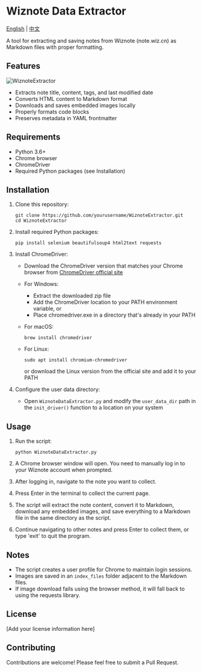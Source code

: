 # Wiznote Data Extractor

[English](README.md) | [中文](README_CN.md)

A tool for extracting and saving notes from Wiznote (note.wiz.cn) as Markdown files with proper formatting.

## Features

![WiznoteExtractor](https://github.com/user-attachments/assets/890296f7-cab3-4edd-ad3b-40d03f2f14d5)

- Extracts note title, content, tags, and last modified date
- Converts HTML content to Markdown format
- Downloads and saves embedded images locally
- Properly formats code blocks
- Preserves metadata in YAML frontmatter

## Requirements

- Python 3.6+
- Chrome browser
- ChromeDriver
- Required Python packages (see Installation)

## Installation

1. Clone this repository:
   ```
   git clone https://github.com/yourusername/WiznoteExtractor.git
   cd WiznoteExtractor
   ```

2. Install required Python packages:
   ```
   pip install selenium beautifulsoup4 html2text requests
   ```

3. Install ChromeDriver:
   - Download the ChromeDriver version that matches your Chrome browser from [ChromeDriver official site](https://sites.google.com/chromium.org/driver/)
   - For Windows:
     - Extract the downloaded zip file
     - Add the ChromeDriver location to your PATH environment variable, or
     - Place chromedriver.exe in a directory that's already in your PATH

   - For macOS:
     ```
     brew install chromedriver
     ```
   
   - For Linux:
     ```
     sudo apt install chromium-chromedriver
     ```
     or download the Linux version from the official site and add it to your PATH

4. Configure the user data directory:
   - Open `WiznoteDataExtractor.py` and modify the `user_data_dir` path in the `init_driver()` function to a location on your system

## Usage

1. Run the script:
   ```
   python WiznoteDataExtractor.py
   ```

2. A Chrome browser window will open. You need to manually log in to your Wiznote account when prompted.

3. After logging in, navigate to the note you want to collect.

4. Press Enter in the terminal to collect the current page.

5. The script will extract the note content, convert it to Markdown, download any embedded images, and save everything to a Markdown file in the same directory as the script.

6. Continue navigating to other notes and press Enter to collect them, or type 'exit' to quit the program.

## Notes

- The script creates a user profile for Chrome to maintain login sessions.
- Images are saved in an `index_files` folder adjacent to the Markdown files.
- If image download fails using the browser method, it will fall back to using the requests library.

## License

[Add your license information here]

## Contributing

Contributions are welcome! Please feel free to submit a Pull Request.
